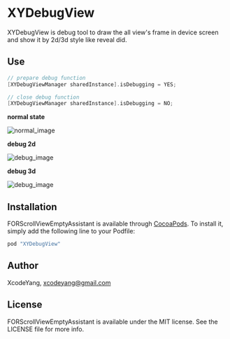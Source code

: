 # XYDebugView
XYDebugView is debug tool to draw the all view's frame in device screen and show it by 2d/3d style like reveal did.

## Use

```objective-c
// prepare debug function
[XYDebugViewManager sharedInstance].isDebugging = YES;

// close debug function
[XYDebugViewManager sharedInstance].isDebugging = NO;
```
**normal state**

![normal_image](https://github.com/ZhipingYang/XYDebugView/raw/master/picture/normal.jpg)

**debug 2d**

![debug_image](https://github.com/ZhipingYang/XYDebugView/raw/master/picture/debug.jpg)

**debug 3d**

![debug_image](https://github.com/ZhipingYang/XYDebugView/raw/master/picture/debug.gif)

## Installation

FORScrollViewEmptyAssistant is available through [CocoaPods](http://cocoapods.org). To install
it, simply add the following line to your Podfile:

```ruby
pod "XYDebugView"
```

## Author

XcodeYang, xcodeyang@gmail.com

## License

FORScrollViewEmptyAssistant is available under the MIT license. See the LICENSE file for more info.
